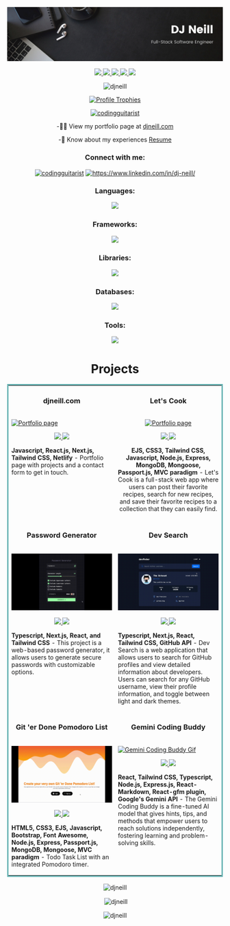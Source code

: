 <img src="images/banner_dark.png">
    <!-- <h1 align="center">Hi 👋, I'm DJ Neill</h1>
    <h3 align="center">A passionate Full Stack Engineer from Texas</h3> -->
    
<p align="center">
  <a href="https://djneill.com/" target="_blank">
    <img src="https://img.shields.io/static/v1?label=|&message=WEBSITE&color=23555f&style=plastic&logo=react&logo-color=white"/>
  </a>
  <a href="https://www.linkedin.com/in/dj-neill/" target="_blank">
    <img src="https://img.shields.io/static/v1?label=|&message=LINKED-IN&color=cdf998&style=plastic&logo=linkedin&logo-color=white"/>
  </a>
  <a href="https://twitter.com/CodingGuitarist" target="_blank">
    <img src="https://img.shields.io/static/v1?label=|&message=TWITTER&color=23555f&style=plastic&logo=twitter&logo-color=white"/>
  </a>
  <a href="https://wellfound.com/u/dj-neill" target="_blank">
      <img src="https://img.shields.io/static/v1?label=|&message=ANGEL-LIST&color=cdf998&style=plastic&logo=angellist&logo-color=white"/>
  </a>
  <a href="images/GH Resume.pdf" target="_blank">
      <img src="https://img.shields.io/static/v1?label=|&message=RESUME&color=23555f&style=plastic&logo=react&logo-color=white"/>
  </a>
</p>

<p align="center"> <img
            src="https://komarev.com/ghpvc/?username=djneill&label=Profile%20views&color=0e75b6&style=flat"
            alt="djneill" /> </p>

<p align="center"> <a href="https://github.com/ryo-ma/github-profile-trophy"><img
                src="https://github-profile-trophy.vercel.app/?username=djneill&theme=dracula" alt="Profile Trophies" /></a> </p>

<p align="center"> <a href="https://twitter.com/codingguitarist" target="_blank"><img
                src="https://img.shields.io/twitter/follow/codingguitarist?logo=twitter&style=for-the-badge"
                alt="codingguitarist" /></a> </p>


<p align="center">-👨‍💻 View my portfolio page at <a href="https://djneill.com/">djneill.com</a></p>

<p align="center">-📄 Know about my experiences <a href="images/GH Resume.pdf">Resume</a></p>


<h3 align="center">Connect with me:</h3>
    <p align="center">
        <a href="https://twitter.com/codingguitarist" target="blank"><img align="center"
                src="https://raw.githubusercontent.com/rahuldkjain/github-profile-readme-generator/master/src/images/icons/Social/twitter.svg"
                alt="codingguitarist" height="30" width="40" /></a>
        <a href="https://linkedin.com/in/https://www.linkedin.com/in/dj-neill/" target="blank"><img align="center"
                src="https://raw.githubusercontent.com/rahuldkjain/github-profile-readme-generator/master/src/images/icons/Social/linked-in-alt.svg"
                alt="https://www.linkedin.com/in/dj-neill/" height="30" width="40" /></a>
    </p>

<h3 align="center">Languages:</h3>
<p align="center">
  <a href="https://skillicons.dev">
    <img src="https://skillicons.dev/icons?i=js,ts,python,html,css&theme=dark" />
  </a>
</p>
<h3 align="center">Frameworks:</h3>
<p align="center">
  <a href="https://skillicons.dev">
    <img src="https://skillicons.dev/icons?i=react,nodejs,next,vite,astro&theme=dark" />
  </a>
</p>
<h3 align="center">Libraries:</h3>
<p align="center">
  <a href="https://skillicons.dev">
    <img src="https://skillicons.dev/icons?i=tailwind,express,bootstrap&theme=dark" />
  </a>
</p>
<h3 align="center">Databases:</h3>
<p align="center">
  <a href="https://skillicons.dev">
    <img src="https://skillicons.dev/icons?i=mongodb,sqlite,postgresql&theme=dark" />
  </a>
</p>
<h3 align="center">Tools:</h3>
<p align="center">
  <a href="https://skillicons.dev">
    <img src="https://skillicons.dev/icons?i=vscode,github,git,postman,photoshop,figma,vercel,netlify&theme=dark" />
  </a>
</p>
    
<h1 align="center">Projects</h1>
<table bordercolor="#66b2b2">

<tr>
<td width="50%" valign="top">
    <h3 align="center">djneill.com</h3>
    <br />
     <a target="_blank" href="https://djneill.com/">
                    <img src="images/portfoliopage.gif" width="100%" alt="Portfolio page" />
    </a>
    <br />
    <p align="center">

<a href="https://github.com/djneill/React-Portfolio" target="_blank">
            <img
                            src="https://img.shields.io/static/v1?label=|&message=REPO&color=23555f&style=plastic&logo=github&logo-color=white" />
        </a>
        <a href="https://djneill.com/" target="_blank">
            <img
                            src="https://img.shields.io/static/v1?label=|&message=WEBSITE&color=cdf998&style=plastic&logo=wordpress&logo-color=white" />
        </a>
    </p>
     <p><strong>Javascript, React.js, Next.js, Tailwind CSS, Netlify</strong> - Portfolio page with projects and a contact form
                    to get in touch.</p>
</td>

<td width="50%" align="center" valign="top">
    <h3 align="center">Let's Cook</h3>
    <br />
     <a target="_blank" href="https://letscook.cyclic.app/">
                    <img src="images/onegif2.gif" width="100%" alt="Portfolio page" />
    </a>
    <br />
    <p align="center">

<a href="https://github.com/djneill/Lets-Cook-MVP" target="_blank">
            <img
                            src="https://img.shields.io/static/v1?label=|&message=REPO&color=23555f&style=plastic&logo=github&logo-color=white" />
        </a>
        <a href="https://letscook.cyclic.app/" target="_blank">
            <img
                            src="https://img.shields.io/static/v1?label=|&message=WEBSITE&color=cdf998&style=plastic&logo=wordpress&logo-color=white" />
        </a>
    </p>
    <p><strong>EJS, CSS3, Tailwind CSS, Javascript, Node.js, Express, MongoDB, Mongoose, Passport.js, MVC paradigm</strong> - Let's Cook is a full-stack web app where users can post their favorite recipes, search for new recipes, and save their favorite recipes to a collection that they can easily find.</p>
</td>
        </tr>

<tr>
            <td width="50%" valign="top">
                <h3 align="center">Password Generator</h3>
                <br />
                <a target="_blank" href="https://beautiful-password-generator.vercel.app/">
                    <img src="images/PG.gif" width="100%" alt="password generator" />
                </a>
                <br />
                <p align="center">
                    <a href="https://github.com/djneill/password-generator" target="_blank">
                        <img
                            src="https://img.shields.io/static/v1?label=|&message=REPO&color=23555f&style=plastic&logo=github&logo-color=white" />
                    </a>
                    <a href="https://beautiful-password-generator.vercel.app/" target="_blank">
                        <img
                            src="https://img.shields.io/static/v1?label=|&message=WEBSITE&color=cdf998&style=plastic&logo=wordpress&logo-color=white" />
                    </a>
                </p>
                <p><strong>Typescript, Next.js, React, and Tailwind CSS</strong> - This project is a web-based password generator, it allows users to generate secure passwords with customizable options.
                </p>
            </td>

<td width="50%" valign="top">
                <h3 align="center">Dev Search</h3>
                <br />
                <a target="_blank" href="https://dev-search-github.vercel.app/">
                    <img src="images/devhunt.gif" width="100%" alt="dev search app" />
                </a>
                <br />
                <p align="center">

<a href="https://github.com/djneill/dev-search" target="_blank">
                        <img
                            src="https://img.shields.io/static/v1?label=|&message=REPO&color=23555f&style=plastic&logo=github&logo-color=white" />
                    </a>
                    <a href="https://dev-search-github.vercel.app/" target="_blank">
                        <img
                            src="https://img.shields.io/static/v1?label=|&message=WEBSITE&color=cdf998&style=plastic&logo=wordpress&logo-color=white" />
                    </a>
                </p>
                <p><strong>Typescript, Next.js, React, Tailwind CSS, GitHub API</strong> - Dev Search is a web application that allows users to search for GitHub profiles and view detailed information about developers. Users can search for any GitHub username, view their profile information, and toggle between light and dark themes.</p>
            </td>
        </tr>

<tr>

<td width="50%" valign="top">
                <h3 align="center">Git 'er Done Pomodoro List</h3>
                <br />
                <a target="_blank" href="https://giterdonepomodoro.onrender.com/">
                    <img src="images/fitTodo.gif" width="100%" alt="Pomodoro List" />
                </a>
                <br />
                <p align="center">
                    <a href="https://github.com/djneill/MVC-Group-Project" target="_blank">
                        <img
                            src="https://img.shields.io/static/v1?label=|&message=REPO&color=23555f&style=plastic&logo=github&logo-color=white" />
                    </a>
                    <a href="https://giterdonepomodoro.onrender.com/" target="_blank">
                        <img
                            src="https://img.shields.io/static/v1?label=|&message=WEBSITE&color=cdf998&style=plastic&logo=wordpress&logo-color=white" />
                    </a>
                </p>
                <p><strong>HTML5, CSS3, EJS, Javascript, Bootstrap, Font Awesome, Node.js, Express, Passport.js, MongoDB, Mongoose, MVC paradigm</strong> - Todo Task List with an integrated Pomodoro timer.
                </p>
            </td>

<td width="50%" valign="top">
                <h3 align="center">Gemini Coding Buddy</h3>
                <br />
                <a target="_blank" href="https://gemini-coding-buddy.onrender.com/">
                    <img src="images/GCB.gif" width="100%" alt="Gemini Coding Buddy Gif" />
                </a>
                <br />
                <p align="center">

<a href="https://github.com/djneill/Gemini-Node-Coding-Buddy" target="_blank">
                        <img
                            src="https://img.shields.io/static/v1?label=|&message=REPO&color=23555f&style=plastic&logo=github&logo-color=white" />
                    </a>
                    <a href="https://gemini-coding-buddy.onrender.com/"
                        target="_blank">
                        <img
                            src="https://img.shields.io/static/v1?label=|&message=WEBSITE&color=cdf998&style=plastic&logo=wordpress&logo-color=white" />
                    </a>
                </p>
                <p><strong>React, Tailwind CSS, Typescript, Node.js, Express.js, React-Markdown, React-gfm plugin, Google's Gemini API</strong> - The Gemini Coding Buddy is a fine-tuned AI model that gives hints, tips, and methods that empower users to reach solutions independently, fostering learning and problem-solving skills.</p>
            </td>
</tr>
    </table>

<p align="center"><img align="center"
            src="https://github-readme-stats.vercel.app/api/top-langs?username=djneill&show_icons=true&locale=en&layout=compact&theme=github_dark&show_icons=true"
            alt="djneill" /></p>

<p align="center">&nbsp;<img align="center"
            src="https://github-readme-stats.vercel.app/api?username=djneill&theme=github_dark&show_icons=true&locale=en" alt="djneill" />
    </p>

<p align="center"><img align="center" src="https://github-readme-streak-stats.herokuapp.com/?user=djneill&theme=github_dark" alt="djneill" /></p>
